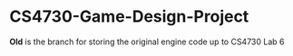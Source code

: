 # CS4730-Game-Design-Project

**Old** is the branch for storing the original engine code up to CS4730 Lab 6
